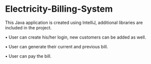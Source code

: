 # Electricity-Billing-System

This Java application is created using IntelliJ, additional libraries are included in the project. 

• User can create his/her login, new customers can be added as well.

• User can generate their current and previous bill.

• User can pay the bill.

